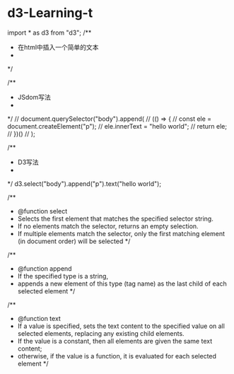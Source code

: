 # d3-Learning-t
import * as d3 from "d3";
/**
 *  在html中插入一个简单的文本
 *
 */

/**
 * JSdom写法
 *
 */
// document.querySelector("body").append(
//   (() => {
//     const ele = document.createElement("p");
//     ele.innerText = "hello world";
//     return ele;
//   })()
// );

/**
 * D3写法
 *
 */
d3.select("body").append("p").text("hello world");

/**
 * @function select 
 * Selects the first element that matches the specified selector string. 
 * If no elements match the selector, returns an empty selection. 
 * If multiple elements match the selector, only the first matching element (in document order) will be selected
 */

 /**
 * @function append 
 * If the specified type is a string, 
 * appends a new element of this type (tag name) as the last child of each selected element
 */

 
 /**
 * @function text
 * If a value is specified, sets the text content to the specified value on all selected elements, replacing any existing child elements.
 *  If the value is a constant, then all elements are given the same text content; 
 * otherwise, if the value is a function, it is evaluated for each selected element
 */
